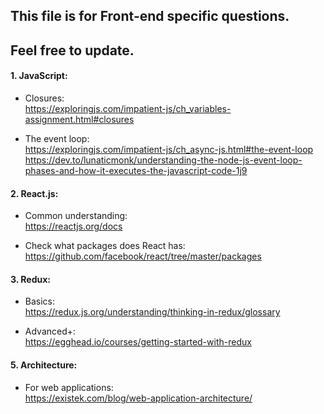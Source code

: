 ## This file is for Front-end specific questions.
## Feel free to update.


#### 1. JavaScript:
- Closures: \
https://exploringjs.com/impatient-js/ch_variables-assignment.html#closures

- The event loop: \
https://exploringjs.com/impatient-js/ch_async-js.html#the-event-loop \
https://dev.to/lunaticmonk/understanding-the-node-js-event-loop-phases-and-how-it-executes-the-javascript-code-1j9


#### 2. React.js:
- Common understanding: \
https://reactjs.org/docs

- Check what packages does React has: \
https://github.com/facebook/react/tree/master/packages


#### 3. Redux:
- Basics: \
https://redux.js.org/understanding/thinking-in-redux/glossary

- Advanced+: \
https://egghead.io/courses/getting-started-with-redux


#### 5. Architecture: 
- For web applications: \
https://existek.com/blog/web-application-architecture/
